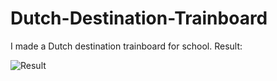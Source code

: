 # Dutch-Destination-Trainboard
I made a Dutch destination trainboard for school. Result:

![Result](https://raw.githubusercontent.com/username/projectname/branch/path/to/img.png)
